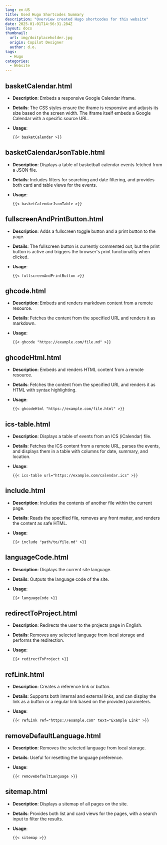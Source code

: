 ```yaml
---
lang: en-US
title: Used Hugo Shortcodes Summary
description: "Overview created Hugo shortcodes for this website"
date: 2025-01-01T14:56:31.284Z
layout: docs
thumbnail:
  url: img/doitplaceholder.jpg
  origin: Copilot Designer
  author: d.o.
tags:
  - Hugo
categories:
  - Website
---
```


## basketCalendar.html

- **Description**: Embeds a responsive Google Calendar iframe.
- **Details**: The CSS styles ensure the iframe is responsive and adjusts its size based on the screen width. The iframe itself embeds a Google Calendar with a specific source URL.
- **Usage**:

  ```hugo
  {{< basketCalendar >}}
  ```

## basketCalendarJsonTable.html

- **Description**: Displays a table of basketball calendar events fetched from a JSON file.
- **Details**: Includes filters for searching and date filtering, and provides both card and table views for the events.
- **Usage**:

  ```hugo
  {{< basketCalendarJsonTable >}}
  ```

## fullscreenAndPrintButton.html

- **Description**: Adds a fullscreen toggle button and a print button to the page.
- **Details**: The fullscreen button is currently commented out, but the print button is active and triggers the browser's print functionality when clicked.
- **Usage**:

  ```hugo
  {{< fullscreenAndPrintButton >}}
  ```

## ghcode.html

- **Description**: Embeds and renders markdown content from a remote resource.
- **Details**: Fetches the content from the specified URL and renders it as markdown.
- **Usage**:

  ```hugo
  {{< ghcode "https://example.com/file.md" >}}
  ```

## ghcodeHtml.html

- **Description**: Embeds and renders HTML content from a remote resource.
- **Details**: Fetches the content from the specified URL and renders it as HTML with syntax highlighting.
- **Usage**:

  ```hugo
  {{< ghcodeHtml "https://example.com/file.html" >}}
  ```

## ics-table.html

- **Description**: Displays a table of events from an ICS (iCalendar) file.
- **Details**: Fetches the ICS content from a remote URL, parses the events, and displays them in a table with columns for date, summary, and location.
- **Usage**:

  ```hugo
  {{< ics-table url="https://example.com/calendar.ics" >}}
  ```

## include.html

- **Description**: Includes the contents of another file within the current page.
- **Details**: Reads the specified file, removes any front matter, and renders the content as safe HTML.
- **Usage**:

  ```hugo
  {{< include "path/to/file.md" >}}
  ```

## languageCode.html

- **Description**: Displays the current site language.
- **Details**: Outputs the language code of the site.
- **Usage**:

  ```hugo
  {{< languageCode >}}
  ```

## redirectToProject.html

- **Description**: Redirects the user to the projects page in English.
- **Details**: Removes any selected language from local storage and performs the redirection.
- **Usage**:

  ```hugo
  {{< redirectToProject >}}
  ```

## refLink.html

- **Description**: Creates a reference link or button.
- **Details**: Supports both internal and external links, and can display the link as a button or a regular link based on the provided parameters.
- **Usage**:

  ```hugo
  {{< refLink ref="https://example.com" text="Example Link" >}}
  ```

## removeDefaultLanguage.html

- **Description**: Removes the selected language from local storage.
- **Details**: Useful for resetting the language preference.
- **Usage**:

  ```hugo
  {{< removeDefaultLanguage >}}
  ```

## sitemap.html

- **Description**: Displays a sitemap of all pages on the site.
- **Details**: Provides both list and card views for the pages, with a search input to filter the results.
- **Usage**:

  ```hugo
  {{< sitemap >}}
